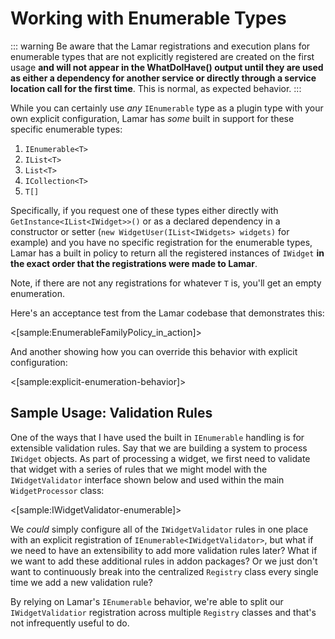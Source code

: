 # Working with Enumerable Types

::: warning
Be aware that the Lamar registrations and execution plans for enumerable types that are not explicitly registered are created on the first usage **and will not appear in the WhatDoIHave() output until they are used as either a dependency for another service or directly through a service location call for the first time**. This is normal, as expected behavior.
:::

While you can certainly use *any* `IEnumerable` type as a plugin type with your own explicit configuration,
Lamar has *some* built in support for these specific enumerable types:

1. `IEnumerable<T>`
1. `IList<T>`
1. `List<T>`
1. `ICollection<T>`
1. `T[]`

Specifically, if you request one of these types either directly with `GetInstance<IList<IWidget>>()` or as a declared
dependency in a constructor or setter (`new WidgetUser(IList<IWidgets> widgets)` for example) and you have no
specific registration for the enumerable types, Lamar has a built in policy to return all the registered instances
of `IWidget` **in the exact order that the registrations were made to Lamar**.

Note, if there are not any registrations for whatever `T` is, you'll get an empty enumeration.

Here's an acceptance test from the Lamar codebase that demonstrates this:

<[sample:EnumerableFamilyPolicy_in_action]>

And another showing how you can override this behavior with explicit configuration:

<[sample:explicit-enumeration-behavior]>

## Sample Usage: Validation Rules

One of the ways that I have used the built in `IEnumerable` handling is for extensible validation rules. Say that we are
building a system to process `IWidget` objects. As part of processing a widget, we first need to validate that widget with a
series of rules that we might model with the `IWidgetValidator` interface shown below and used within the main
`WidgetProcessor` class:

<[sample:IWidgetValidator-enumerable]>

We *could* simply configure all of the `IWidgetValidator` rules in one place with an explicit registration of `IEnumerable<IWidgetValidator>`,
but what if we need to have an extensibility to add more validation rules later? What if we want to add these additional rules in addon packages? Or we
just don't want to continuously break into the centralized `Registry` class every single time we add a new validation rule?

By relying on Lamar's `IEnumerable` behavior, we're able to split our `IWidgetValidatior` registration across multiple `Registry` classes and that's not infrequently useful to do.
